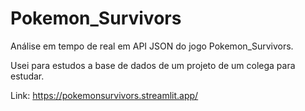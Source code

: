 # Pokemon_Survivors
Análise em tempo de real em API JSON do jogo Pokemon_Survivors.

Usei para estudos a base de dados de um projeto de um colega para estudar.

Link: 
https://pokemonsurvivors.streamlit.app/
